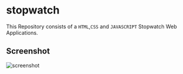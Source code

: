 # stopwatch

This Repository consists of a `HTML`,`CSS` and `JAVASCRIPT` Stopwatch Web Applications.
## Screenshot

<img src="![screenshot](https://github.com/aritramondal2003/PRODIGY_WD_02/assets/158685251/6ff38693-a114-48a1-b9fd-7014b60a5476)
" alt="screenshot" />


